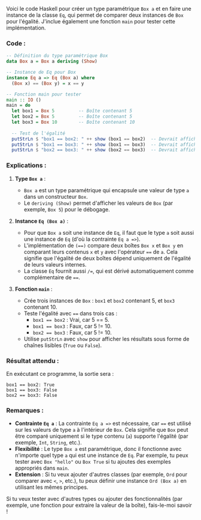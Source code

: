 Voici le code Haskell pour créer un type paramétrique `Box a` et en faire une instance de la classe `Eq`, qui permet de comparer deux instances de `Box` pour l'égalité. J'inclue également une fonction `main` pour tester cette implémentation.

### Code :
```haskell
-- Définition du type paramétrique Box
data Box a = Box a deriving (Show)

-- Instance de Eq pour Box
instance Eq a => Eq (Box a) where
  (Box x) == (Box y) = x == y

-- Fonction main pour tester
main :: IO ()
main = do
  let box1 = Box 5         -- Boîte contenant 5
  let box2 = Box 5         -- Boîte contenant 5
  let box3 = Box 10        -- Boîte contenant 10
  
  -- Test de l'égalité
  putStrLn $ "box1 == box2: " ++ show (box1 == box2)  -- Devrait afficher True
  putStrLn $ "box1 == box3: " ++ show (box1 == box3)  -- Devrait afficher False
  putStrLn $ "box2 == box3: " ++ show (box2 == box3)  -- Devrait afficher False
```

### Explications :
1. **Type `Box a`** :
   - `Box a` est un type paramétrique qui encapsule une valeur de type `a` dans un constructeur `Box`.
   - Le `deriving (Show)` permet d'afficher les valeurs de `Box` (par exemple, `Box 5`) pour le débogage.

2. **Instance `Eq (Box a)`** :
   - Pour que `Box a` soit une instance de `Eq`, il faut que le type `a` soit aussi une instance de `Eq` (d'où la contrainte `Eq a =>`).
   - L'implémentation de `(==)` compare deux boîtes `Box x` et `Box y` en comparant leurs contenus `x` et `y` avec l'opérateur `==` de `a`. Cela signifie que l'égalité de deux boîtes dépend uniquement de l'égalité de leurs valeurs internes.
   - La classe `Eq` fournit aussi `/=`, qui est dérivé automatiquement comme complémentaire de `==`.

3. **Fonction `main`** :
   - Crée trois instances de `Box` : `box1` et `box2` contenant 5, et `box3` contenant 10.
   - Teste l'égalité avec `==` dans trois cas :
     - `box1 == box2` : Vrai, car 5 == 5.
     - `box1 == box3` : Faux, car 5 != 10.
     - `box2 == box3` : Faux, car 5 != 10.
   - Utilise `putStrLn` avec `show` pour afficher les résultats sous forme de chaînes lisibles (`True` ou `False`).

### Résultat attendu :
En exécutant ce programme, la sortie sera :
```
box1 == box2: True
box1 == box3: False
box2 == box3: False
```

### Remarques :
- **Contrainte `Eq a`** : La contrainte `Eq a =>` est nécessaire, car `==` est utilisé sur les valeurs de type `a` à l'intérieur de `Box`. Cela signifie que `Box` peut être comparé uniquement si le type contenu (`a`) supporte l'égalité (par exemple, `Int`, `String`, etc.).
- **Flexibilité** : Le type `Box a` est paramétrique, donc il fonctionne avec n'importe quel type `a` qui est une instance de `Eq`. Par exemple, tu peux tester avec `Box "hello"` ou `Box True` si tu ajoutes des exemples appropriés dans `main`.
- **Extension** : Si tu veux ajouter d'autres classes (par exemple, `Ord` pour comparer avec `<`, `>`, etc.), tu peux définir une instance `Ord (Box a)` en utilisant les mêmes principes.

Si tu veux tester avec d'autres types ou ajouter des fonctionnalités (par exemple, une fonction pour extraire la valeur de la boîte), fais-le-moi savoir !
